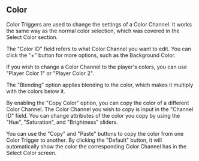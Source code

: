 ## Color
Color Triggers are used to change the settings of a Color Channel. It works the same way as the normal color selection, which was covered in the Select Color section.

The "Color ID" field refers to what Color Channel you want to edit. You can click the "+" button for more options, such as the Background Color.

If you wish to change a Color Channel to the player's colors, you can use "Player Color 1" or "Player Color 2".

The "Blending" option applies blending to the color, which makes it multiply with the colors below it.

By enabling the "Copy Color" option, you can copy the color of a different Color Channel. The Color Channel you wish to copy is input in the "Channel ID" field. You can change attributes of the color you copy by using the "Hue", "Saturation", and "Brightness" sliders.

You can use the "Copy" and "Paste" buttons to copy the color from one Color Trigger to another. By clicking the "Default" button, it will automatically show the color the corresponding Color Channel has in the Select Color screen.